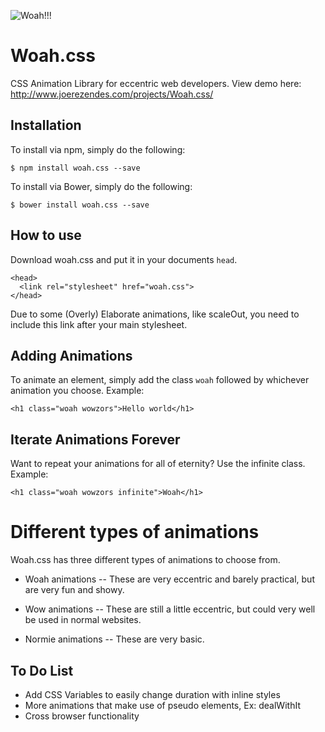 ![Woah!!!](https://image.ibb.co/i3QtA7/INTRODUCING.png)


# Woah.css
CSS Animation Library for eccentric web developers.
View demo here: http://www.joerezendes.com/projects/Woah.css/

## Installation

To install via npm, simply do the following:
```
$ npm install woah.css --save
```

To install via Bower, simply do the following:
```
$ bower install woah.css --save
```


## How to use
Download woah.css and put it in your documents ```head```.

```
<head>
  <link rel="stylesheet" href="woah.css">
</head>
```
Due to some (Overly) Elaborate animations, like scaleOut, you need to include this link after your main stylesheet.

## Adding Animations
To animate an element, simply add the class ```woah``` followed by whichever animation you choose. Example:

```
<h1 class="woah wowzors">Hello world</h1>
```

## Iterate Animations Forever
Want to repeat your animations for all of eternity? Use the infinite class. Example:
```
<h1 class="woah wowzors infinite">Woah</h1>
```
# Different types of animations
Woah.css has three different types of animations to choose from.

- Woah animations
-- These are very eccentric and barely practical, but are very fun and showy.

- Wow animations
-- These are still a little eccentric, but could very well be used in normal websites.

- Normie animations
-- These are very basic.

## To Do List
 - Add CSS Variables to easily change duration with inline styles
 - More animations that make use of pseudo elements, Ex: dealWithIt
 - Cross browser functionality
